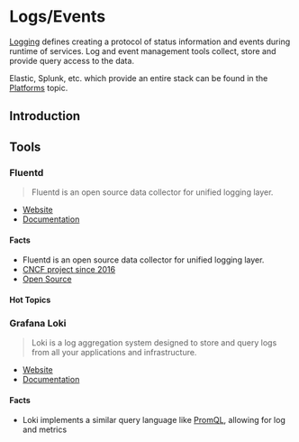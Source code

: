 # Logs/Events

[Logging](https://en.wikipedia.org/wiki/Logging_(software)) defines creating a protocol of status information and events during runtime of services. Log and event management tools collect, store and provide query access to the data. 

Elastic, Splunk, etc. which provide an entire stack can be found in the [Platforms](../platforms) topic. 

## Introduction

## Tools

### Fluentd

> Fluentd is an open source data collector for unified logging layer. 

- [Website](https://www.fluentd.org/)
- [Documentation](https://docs.fluentd.org/)

#### Facts

- Fluentd is an open source data collector for unified logging layer.
- [CNCF project since 2016](https://www.cncf.io/projects/fluentd/)
- [Open Source](https://github.com/fluent/fluentd)

#### Hot Topics 

### Grafana Loki

> Loki is a log aggregation system designed to store and query logs from all your applications and infrastructure. 

- [Website](https://grafana.com/oss/loki/)
- [Documentation](https://grafana.com/docs/loki/latest/)

#### Facts

- Loki implements a similar query language like [PromQL](../metrics#prometheus), allowing for log and metrics 